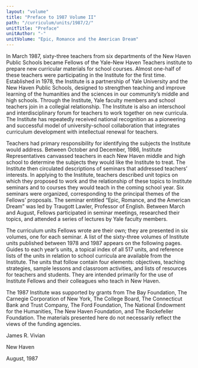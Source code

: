 ```yaml
---
layout: "volume"
title: "Preface to 1987 Volume II"
path: "/curriculum/units/1987/2/"
unitTitle: "Preface"
unitAuthor: "-"
unitVolume: "Epic, Romance and the American Dream"
---
```

<body>
<p>
In March 1987, sixty-three teachers from six departments of the New Haven Public Schools became Fellows of the Yale-New Haven Teachers institute to prepare new curricular materials for school courses. Almost one-half of these teachers were participating in the Institute for the first time. Established in 1978, the Institute is a partnership of Yale University and the New Haven Public Schools, designed to strengthen teaching and improve learning of the humanities and the sciences in our community’s middle and high schools. Through the Institute, Yale faculty members and school teachers join in a collegial relationship. The Institute is also an interschool and interdisciplinary forum for teachers to work together on new curricula. The Institute has repeatedly received national recognition as a pioneering and successful model of university-school collaboration that integrates curriculum development with intellectual renewal for teachers.
</p>
<p>
Teachers had primary responsibility for identifying the subjects the Institute would address. Between October and December, 1986, Institute Representatives canvassed teachers in each New Haven middle and high school to determine the subjects they would like the Institute to treat. The Institute then circulated descriptions of seminars that addressed teachers’ interests. In applying to the Institute, teachers described unit topics on which they proposed to work and the relationship of these topics to Institute seminars and to courses they would teach in the coming school year. Six seminars were organized, corresponding to the principal themes of the Fellows’ proposals. The seminar entitled “Epic, Romance, and the American Dream” was led by Traugott Lawler, Professor of English. Between March and August, Fellows participated in seminar meetings, researched their topics, and attended a series of lectures by Yale faculty members.
</p>
<p>
The curriculum units Fellows wrote are their own; they are presented in six volumes, one for each seminar. A list of the sixty-three volumes of Institute units published between 1978 and 1987 appears on the following pages. Guides to each year’s units, a topical index of all 517 units, and reference lists of the units in relation to school curricula are available from the Institute. The units that follow contain four elements: objectives, teaching strategies, sample lessons and classroom activities, and lists of resources for teachers and students. They are intended primarily for the use of Institute Fellows and their colleagues who teach in New Haven.
</p>
<p>
The 1987 Institute was supported by grants from The Bay Foundation, The Carnegie Corporation of New York, The College Board, The Connecticut Bank and Trust Company, The Ford Foundation, The National Endowment for the Humanities, The New Haven Foundation, and The Rockefeller Foundation. The materials presented here do not necessarily reflect the views of the funding agencies.
</p>
<p>
James R. Vivian
</p>
<p>
New Haven
</p>
<p>
August, 1987
</p>
</body>